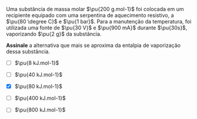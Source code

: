 Uma substância de massa molar $\pu{200 g.mol-1}$ foi colocada em um recipiente equipado com uma serpentina de aquecimento resistivo, a $\pu{80 \degree C}$ e $\pu{1 bar}$. Para a manutenção da temperatura, foi utilizada uma fonte de $\pu{30 V}$ e $\pu{900 mA}$ durante $\pu{30s}$, vaporizando $\pu{2 g}$ da substância.

**Assinale** a alternativa que mais se aproxima da entalpia de vaporização dessa substância.

- [ ] $\pu{8 kJ.mol-1}$
- [ ] $\pu{40 kJ.mol-1}$
- [x] $\pu{80 kJ.mol-1}$
- [ ] $\pu{400 kJ.mol-1}$
- [ ] $\pu{800 kJ.mol-1}$

